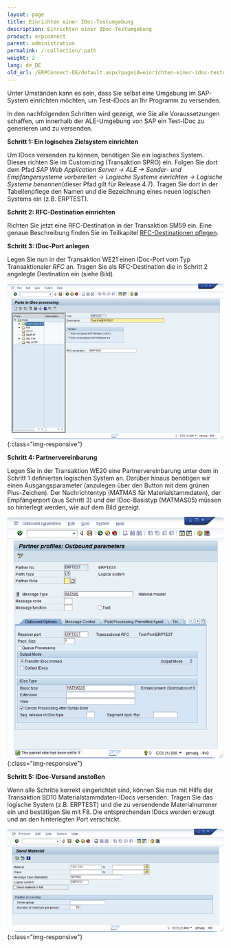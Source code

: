 ```yaml
---
layout: page
title: Einrichten einer IDoc-Testumgebung
description: Einrichten einer IDoc-Testumgebung
product: erpconnect
parent: administration
permalink: /:collection/:path
weight: 2
lang: de_DE
old_url: /ERPConnect-DE/default.aspx?pageid=einrichten-einer-idoc-testumgebung
---
```


Unter Umständen kann es sein, dass Sie selbst eine Umgebung im SAP-System einrichten möchten, um Test-IDocs an Ihr Programm zu versenden.

In den nachfolgenden Schritten wird gezeigt, wie Sie alle Voraussetzungen schaffen, um innerhalb der ALE-Umgebung von SAP ein Test-IDoc zu generieren und zu versenden.

**Schritt 1: Ein logisches Zielsystem einrichten**

Um IDocs versenden zu können, benötigen Sie ein logisches System. Dieses richten Sie im Customizing (Transaktion SPRO) ein. Folgen Sie dort dem Pfad *SAP Web Application Server -> ALE -> Sender- und Empfängersysteme vorbereiten -> Logische Systeme einrichten -> Logische Systeme benennen*(dieser Pfad gilt für Release 4.7). Tragen Sie dort in der Tabellenpflege den Namen und die Bezeichnung eines neuen logischen Systems ein (z.B. ERPTEST).

**Schritt 2: RFC-Destination einrichten**

Richten Sie jetzt eine RFC-Destination in der Transaktion SM59 ein. Eine genaue Beschreibung finden Sie im Teilkapitel [RFC-Destinationen pflegen]().

**Schritt 3: IDoc-Port anlegen**

Legen Sie nun in der Transaktion WE21 einen IDoc-Port vom Typ Transaktionaler *RFC* an. Tragen Sie als RFC-Destination die in Schritt 2 angelegte Destination ein (siehe Bild).

![IDoc-Test-Environment_001](/img/content/IDoc-Test-Environment_001.png){:class="img-responsive"}

**Schritt 4: Partnervereinbarung**

Legen Sie in der Transaktion WE20 eine Partnervereinbarung unter dem in Schritt 1 definierten logischen System an. Darüber hinaus benötigen wir einen Ausgangsparameter (anzulegen über den Button mit dem grünen Plus-Zeichen). Der Nachrichtentyp (MATMAS für Materialstammdaten), der Empfängerport (aus Schritt 3) und der IDoc-Basistyp (MATMAS05) müssen so hinterlegt werden, wie auf dem Bild gezeigt.

![IDoc-Test-Environment_002](/img/content/IDoc-Test-Environment_002.png){:class="img-responsive"}

**Schritt 5: IDoc-Versand anstoßen**

Wenn alle Schritte korrekt eingerichtet sind, können Sie nun mit Hilfe der Transaktion BD10 Materialstammdaten-IDocs versenden. Tragen Sie das logische System (z.B. ERPTEST) und die zu versendende Materialnummer ein und bestätigen Sie mit F8. Die entsprechenden IDocs werden erzeugt und an den hinterlegten Port verschickt.

![IDoc-Test-Environment_003](/img/content/IDoc-Test-Environment_003.png){:class="img-responsive"}
